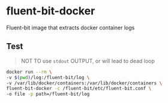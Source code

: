 # fluent-bit-docker
Fluent-bit image that extracts docker container logs

## Test

> NOT TO use `stdout` OUTPUT, or will lead to dead loop

```sh
docker run --rm \
-v $(pwd)/log:/fluent-bit/log \
-v /var/lib/docker/containers:/var/lib/docker/containers \
fluent-bit-docker -c /fluent-bit/etc/fluent-bit.conf \
-o file -p path=/fluent-bit/log
```
